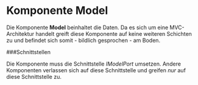 Komponente Model
=======

Die Komponente **Model** beinhaltet die Daten. Da es sich um eine
MVC-Architektur handelt greift diese Komponente auf keine weiteren Schichten
zu und befindet sich somit - bildlich gesprochen - am Boden.

###Schnittstellen

Die Komponente muss die Schnittstelle *IModelPort* umsetzen. 
Andere Komponenten verlassen sich auf diese Schnittstelle und greifen *nur*
auf diese Schnittstelle zu. 